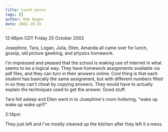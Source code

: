 ```yaml
---
title: Lunch posse
tags: []
author: Rob Nugen
date: 2002-10-25
---
```


<p class=date>12:46pm CDT Friday 25 October 2002</p>

<p>Josephine, Tara, Logan, Julia, Ellen, Amanda all came over for
lunch, gossip, old picture gawking, and physics homework.</p>

<p>I'm impressed and pleased that the school is making use of internet
in what seems to be a logical way.  They have homework assignments
available via pdf files, and they can turn in their answers online.
Cool thing is that each student has basically the same assignment, but
with different numbers filled in so they can't cheat by copying
answers.  They would have to actually explain the techniques used to
get the answer.  Good stuff.</p>

<p>Tara fell asleep and Ellen went in to Josephine's room hollering,
"wake up wake up wake up!!!"</p>

<p class=date>2:14pm</p>

<p>They just left and I've mostly cleaned up the kitchen after they
left it a mess.</p>

